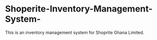 # Shoperite-Inventory-Management-System-
This is an inventory management system for Shoprite Ghana Limited.  
